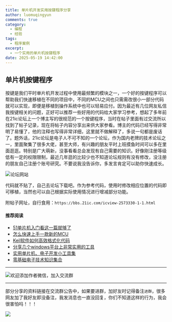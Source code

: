 ```yaml
---
title: 单片机开发实用按键程序分享
author: luomuqingyun
comments: true
category:
  - 编程
  - 经验
tags:
  - 程序案例
excerpt:
  - 一个实用的单片机按键程序
date: 2025-05-19 14:42:00
---
```

## 单片机按键程序
按键是我们平时单片机开发过程中使用最频繁的模块之一，一个好的按键程序可以帮助我们快速移植在不同的项目中，不同的MCU之间也只需需改很小一部分代码就可以实现，即便是移植到操作系统中也可以轻易应付。因为最近有几位网友私信我按键相关的问题，正好可以推荐一些好用的代码给大家学习参考，想起了多年前在21ic论坛上一个博主写的很规范的一个按键程序，当时在帖子里面有过交流所以找到了帖子记录，现在将帖子内容分享出来供大家参看。博主的代码已经写得非常明了易懂了，他的注释也写得非常详细，这里就不做解释了，多说一句都是废话了。题外话，21ic论坛是电子人不可不知的一个论坛，作为国内老牌的技术论坛之一，里面聚集了很多大佬，甚至大师，有兴趣的朋友平时上班摸鱼时间可以多在里面逛逛。特别是广大萌新，没事看看总会发现有自己需要的知识。好像刚注册等级低有一定的权限限制，最近几年逛的比较少也不知道论坛规则有没有修改，没注册的朋友自己注册个账号研究。不要说我没告诉你，多发言肯定可以助你快速成长。

![论坛网站](https://files.mdnice.com/user/38598/5c574748-d413-4398-9875-307cec006805.png)

代码就不贴了，自己去论坛下载吧。作为参考代码，使用时修改相应位置的代码即可移植，当然也可以自己根据实际使用情况进行增减部分功能。

附帖子网址，自行食用：`https://bbs.21ic.com/icview-2573330-1-1.html`

#### 推荐阅读
- [51单片机入门看这一篇就够了](https://mp.weixin.qq.com/s?__biz=MzI1OTQ4MTg4Ng==&mid=2247485523&idx=1&sn=b7fcd1b86e2467d6f03b1a520c39bb06&chksm=ea790022dd0e893452c4994fa16d63111b16d9878c303712f695b58b7af360b7b18c1ed4b201&token=1711068967&lang=zh_CN#rd)
- [怎么快速上手一款新的MCU](https://mp.weixin.qq.com/s?__biz=MzI1OTQ4MTg4Ng==&mid=2247485581&idx=1&sn=b36e6536717774f7931c7aa93d5b237a&chksm=ea7900fcdd0e89ea0db13737720edc996fcb3fdbab3e43b4a92316240ac66d4b5a8bf9a07e78&token=466212876&lang=zh_CN#rd)
- [Keil软件如何高效格式化代码](https://mp.weixin.qq.com/s?__biz=MzI1OTQ4MTg4Ng==&mid=2247485572&idx=1&sn=17cefa35d9d660083d419a7e9b6db6f7&chksm=ea7900f5dd0e89e35b65ba26354cc69ad24f686d8e18abd34e0932567a9345e8c9ed653eee6b&token=1711068967&lang=zh_CN#rd)
- [分享几个windows平台上非常实用的工具](https://mp.weixin.qq.com/s?__biz=MzI1OTQ4MTg4Ng==&mid=2247485420&idx=2&sn=728ca4abbadf7caf51c392e7d7045cbe&chksm=ea790f9ddd0e868b9fa162c80db1876199845f387bbe851c8d38a4e8412329ae635916c13cfb&token=1711068967&lang=zh_CN#rd)
- [实用单片机、电子开发小工具集](https://mp.weixin.qq.com/s?__biz=MzI1OTQ4MTg4Ng==&mid=2247485606&idx=1&sn=2b433faa2e436fc762dc538c9cf3fe14&chksm=ea7900d7dd0e89c169f8948ff3d423016c8f51f1c914eb7b0d20cba8145b9ffa54815915d67b&token=1580674001&lang=zh_CN#rd)
- [零基础电子技术知识集合](https://mp.weixin.qq.com/s?__biz=MzI1OTQ4MTg4Ng==&mid=2247485689&idx=4&sn=211c2d0871a19c5e92cdf0c34f01d96b&chksm=ea790088dd0e899e3042a649a346bc98e94189d1fd18da2b954a7ddb781582dc2d0a82e07f4d&token=970763775&lang=zh_CN#rd)
----

![欢迎添加作者微信，加入交流群](https://files.mdnice.com/user/38598/37e7b97e-a5c7-44d1-9e48-bbe22ab3141d.jpg)

----
部分分享的资料链接在交流群公告中，如果要进群，加好友时记得备注`进群`，很多网友加了我好友即没备注，我发消息也一直没回复，你们不知道这样的行为，我会很害怕吗！！！

![](https://files.mdnice.com/user/38598/8c89610c-2f63-48d9-8c32-1ed4d9011f9a.png)
